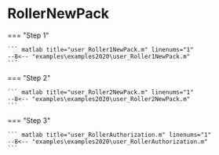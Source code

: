 # RollerNewPack

=== "Step 1"

    ``` matlab title="user_Roller1NewPack.m" linenums="1"
    --8<-- "examples\examples2020\user_Roller1NewPack.m"
    ```

=== "Step 2"

    ``` matlab title="user_Roller2NewPack.m" linenums="1"
    --8<-- "examples\examples2020\user_Roller2NewPack.m"
    ```

=== "Step 3"

    ``` matlab title="user_RollerAuthorization.m" linenums="1"
    --8<-- "examples\examples2020\user_RollerAuthorization.m"
    ```

